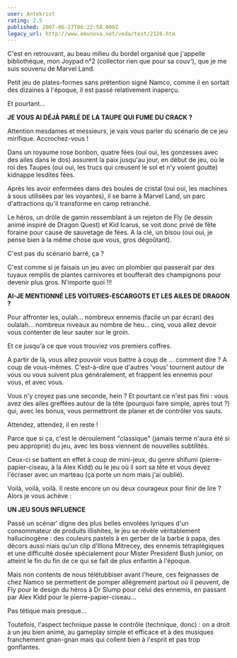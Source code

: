 ```yaml
---
user: Antekrist
rating: 2.5
published: 2007-06-27T06:22:58.000Z
legacy_url: http://www.emunova.net/veda/test/2126.htm
---
```

C'est en retrouvant, au beau milieu du bordel organisé que j'appelle bibliothèque, mon Joypad n°2 (collector rien que pour sa couv'), que je me suis souvenu de Marvel Land.  

Petit jeu de plates-formes sans prétention signé Namco, comme il en sortait des dizaines à l'époque, il est passé relativement inaperçu.  

Et pourtant...  

  

**JE VOUS AI DÉJÀ PARLÉ DE LA TAUPE QUI FUME DU CRACK ?**  

Attention mesdames et messieurs, je vais vous parler du scénario de ce jeu mirifique. Accrochez-vous !  

Dans un royaume rose bonbon, quatre fées (oui oui, les gonzesses avec des ailes dans le dos) assurent la paix jusqu'au jour, en début de jeu, où le roi des Taupes (oui oui, les trucs qui creusent le sol et n'y voient goutte) kidnappe lesdites fées.  

Après les avoir enfermées dans des boules de cristal (oui oui, les machines à sous utilisées par les voyantes), il se barre à Marvel Land, un parc d'attractions qu'il transforme en camp retranché.  

Le héros, un drôle de gamin ressemblant à un rejeton de Fly (le dessin animé inspiré de Dragon Quest) et Kid Icarus, se voit donc privé de fête foraine pour cause de sauvetage de fées. A la clé, un bisou (oui oui, je pense bien à la même chose que vous, gros dégoûtant).  

C'est pas du scénario barré, ça ?  

C'est comme si je faisais un jeu avec un plombier qui passerait par des tuyaux remplis de plantes carnivores et boufferait des champignons pour devenir plus gros. N'importe quoi !!!  

  

**AI-JE MENTIONNÉ LES VOITURES-ESCARGOTS ET LES AILES DE DRAGON ?**  

Pour affronter les, oulah... nombreux ennemis (facile un par écran) des oulalah... nombreux niveaux au nombre de heu... cinq, vous allez devoir vous contenter de leur sauter sur le groin.  

Et ce jusqu'à ce que vous trouviez vos premiers coffres.  

A partir de là, vous allez pouvoir vous battre à coup de ... comment dire ? A coup de vous-mêmes. C'est-à-dire que d'autres 'vous' tournent autour de vous ou vous suivent plus généralement, et frappent les ennemis pour vous, et avec vous.  

Vous n'y croyez pas une seconde, hein ? Et pourtant ce n'est pas fini : vous avez des ailes greffées autour de la tête (pourquoi faire simple, après tout ?) qui, avec les bonus, vous permettront de planer et de contrôler vos sauts.  

Attendez, attendez, il en reste !  

Parce que si ça, c'est le déroulement "classique" (jamais terme n'aura été si peu approprié) du jeu, avec les boss viennent de nouvelles subtilités.  

Ceux-ci se battent en effet à coup de mini-jeux, du genre shifumi (pierre-papier-ciseau, à la Alex Kidd) ou le jeu où il sort sa tête et vous devez l'écraser avec un marteau (ça porte un nom mais j'ai oublié).  

Voilà, voilà, voilà. Il reste encore un ou deux courageux pour finir de lire ? Alors je vous achève :  

  

**UN JEU SOUS INFLUENCE**  

Passé un scénar' digne des plus belles envolées lyriques d'un consommateur de produits illishites, le jeu se révèle véritablement hallucinogène : des couleurs pastels à en gerber de la barbe à papa, des décors aussi niais qu'un clip d'Illona Mitrecey, des ennemis tétraplégiques et une difficulté dosée spécialement pour Mister President Bush junior, on atteint le fin du fin de ce qui se fait de plus enfantin à l'époque.  

Mais non contents de nous télétubbiser avant l'heure, ces feignasses de chez Namco se permettent de pomper allègrement partout où il peuvent, de Fly pour le design du héros à Dr Slump pour celui des ennemis, en passant par Alex Kidd pour le pierre-papier-ciseau...  

Pas tétique mais presque...  

Toutefois, l'aspect technique passe le contrôle (technique, donc) : on a droit à un jeu bien animé, au gameplay simple et efficace et à des musiques franchement gnan-gnan mais qui collent bien à l'esprit et pas trop gonflantes.